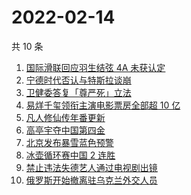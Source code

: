 # 2022-02-14

共 10 条

<!-- BEGIN ZHIHUSEARCH -->
<!-- 最后更新时间 Mon Feb 14 2022 00:15:38 GMT+0800 (China Standard Time) -->
1. [国际滑联回应羽生结弦 4A 未获认定](https://www.zhihu.com/search?q=羽生结弦)
1. [宁德时代否认与特斯拉谈崩](https://www.zhihu.com/search?q=宁德时代)
1. [卫健委答复「尊严死」立法](https://www.zhihu.com/search?q=尊严死)
1. [易烊千玺领衔主演电影票房全部超 10 亿](https://www.zhihu.com/search?q=易烊千玺)
1. [凡人修仙传年番更新](https://www.zhihu.com/search?q=凡人修仙传)
1. [高亭宇夺中国第四金](https://www.zhihu.com/search?q=高亭宇)
1. [北京发布暴雪蓝色预警](https://www.zhihu.com/search?q=北京暴雪蓝色预警)
1. [冰壶循环赛中国 2 连胜](https://www.zhihu.com/search?q=冰壶)
1. [禁止违法失德艺人通过电视剧出镜](https://www.zhihu.com/search?q=失德艺人)
1. [俄罗斯开始撤离驻乌克兰外交人员](https://www.zhihu.com/search?q=俄罗斯乌克兰)
<!-- END ZHIHUSEARCH -->
